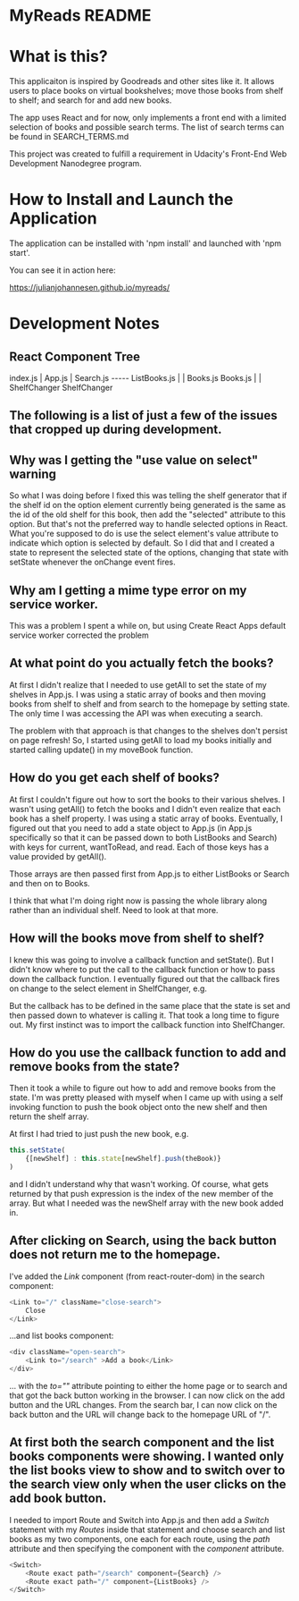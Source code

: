 # MyReads README

# What is this?

This applicaiton is inspired by Goodreads and other sites like it. It allows users to place books on virtual bookshelves; move those books from shelf to shelf; and search for and add new books. 

The app uses React and for now, only implements a front end with a limited selection of books and possible search terms. The list of search terms can be found in SEARCH_TERMS.md

This project was created to fulfill a requirement in Udacity's Front-End Web Development Nanodegree program.

# How to Install and Launch the Application

The application can be installed with 'npm install' and launched with 'npm start'.

You can see it in action here:

https://julianjohannesen.github.io/myreads/

# Development Notes

## React Component Tree

index.js
|
App.js
|
Search.js ----- ListBooks.js
|               |
Books.js        Books.js
|               |
ShelfChanger    ShelfChanger


## The following is a list of just a few of the issues that cropped up during development.

## Why was I getting the "use value on select" warning

So what I was doing before I fixed this was telling the shelf generator that if the shelf id on the option element currently being generated is the same as the id of the old shelf for this book, then add the "selected" attribute to this option. But that's not the preferred way to handle selected options in React. What you're supposed to do is use the select element's value attribute to indicate which option is selected by default. So I did that and I created a state to represent the selected state of the options, changing that state with setState whenever the onChange event fires. 

## Why am I getting a mime type error on my service worker. 

This was a problem I spent a while on, but using Create React Apps default service worker corrected the problem

## At what point do you actually fetch the books?

At first I didn't realize that I needed to use getAll to set the state of my shelves in App.js. I was using a static array of books and then moving books from shelf to shelf and from search to the homepage by setting state. The only time I was accessing the API was when executing a search. 

The problem with that approach is that changes to the shelves don't persist on page refresh! So, I started using getAll to load my books initially and started calling update() in my moveBook function.

## How do you get each shelf of books? 

At first I couldn't figure out how to sort the books to their various shelves. I wasn't using getAll() to fetch the books and I didn't even realize that each book has a shelf property. I was using a static array of books. Eventually, I figured out that you need to add a state object to App.js (in App.js specifically so that it can be passed down to both ListBooks and Search) with keys for current, wantToRead, and read. Each of those keys has a value provided by getAll(). 

Those arrays are then passed first from App.js to either ListBooks or Search and then on to Books. 

I think that what I'm doing right now is passing the whole library along rather than an individual shelf. Need to look at that more.

## How will the books move from shelf to shelf?

I knew this was going to involve a callback function and setState(). But I didn't know where to put the call to the callback function or how to pass down the callback function. I eventually figured out that the callback fires on change to the select element in ShelfChanger, e.g.

But the callback has to be defined in the same place that the state is set and then passed down to whatever is calling it. That took a long time to figure out. My first instinct was to import the callback function into ShelfChanger. 

## How do you use the callback function to add and remove books from the state?

Then it took a while to figure out how to add and remove books from the state. I'm was pretty pleased with myself when I came up with using a self invoking function to push the book object onto the new shelf and then return the shelf array.

At first I had tried to just push the new book, e.g.

```jsx
this.setState(
    {[newShelf] : this.state[newShelf].push(theBook)}
)
```
and I didn't understand why that wasn't working. Of course, what gets returned by that push expression is the index of the new member of the array. But what I needed was the newShelf array with the new book added in. 

## After clicking on Search, using the back button does not return me to the homepage.

I've added the *Link* component (from react-router-dom) in the search component:

```js
<Link to="/" className="close-search">
	Close
</Link>
```

...and list books component:

```js
<div className="open-search">
    <Link to="/search" >Add a book</Link>
</div>
```

... with the *to=""* attribute pointing to either the home page or to search and that got the back button working in the browser. I can now click on the add button and the URL changes. From the search bar, I can now click on the back button and the URL will change back to the homepage URL of "/". 

## At first both the search component and the list books components were showing. I wanted only the list books view to show and to switch over to the search view only when the user clicks on the add book button.

I needed to import Route and Switch into App.js and then add a *Switch* statement with my *Routes* inside that statement and choose search and list books as my two components, one each for each route, using the *path* attribute and then specifying the component with the *component* attribute.

```js
<Switch>
    <Route exact path="/search" component={Search} />
    <Route exact path="/" component={ListBooks} />
</Switch>
```



